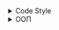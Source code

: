 <details>
<summary>Code Style</summary>

  Отступы:  
```
# тест вне класса: отступа нет
def test_student_can_see_lesson_name_in_lesson_in_course_after_joining(self, driver):
    # все строки внутри теста с отступом
    page = CoursePromoPage(url=self.course.url, driver=driver)
    page.open()


class TestLessonNameInCourseForTeacher():
    @pytest.mark.regression
    # тест внутри класса, нужен дополнительный отступ
    def test_teacher_can_see_lesson_name_in_lesson_in_course(self, driver):
        # еще один отступ для каждой строки, и так с любым уровнем вложенности
        page = LessonPlayerPage(url=self.lesson_url, driver=driver)
        page.open()
        try:
            # плюс один отступ на каждый уровень вложенности
            dangerous_function()
        except:
            close_something()
```

Функции пишутся через_нижнее_подчеркивание:
```
def test_guest_can_see_lesson_name_in_lesson_without_course(self, driver):
```
Классы пишут с помощью CamelCase:
```
class TestLessonNameWithoutCourseForGuest():
```
Константы пишут в стиле UPPERCASE:
```
MAIN_PAGE = "/catalog"
```
</details>

<details>

<summary>ООП</summary>

### Главное:  
* Инкапсулируйте все, что может изменяться;
* Уделяйте больше внимания интерфейсам, а не их реализациям;
* Каждый класс в вашем приложении должен иметь только одно назначение;
* Классы — это их поведение и функциональность.

### Базовые принципы ООП  
* Абстракция — отделение концепции от ее экземпляра;
* Полиморфизм — реализация задач одной и той же идеи разными способами;
* Наследование — способность объекта или класса базироваться на другом объекте или классе. Это главный механизм для повторного использования кода. Наследственное отношение классов четко определяет их иерархию;
* Инкапсуляция — размещение одного объекта или класса внутри другого для разграничения доступа к ним.
</details>

